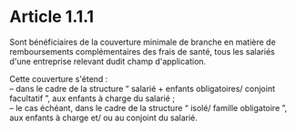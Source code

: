 # Article 1.1.1

Sont bénéficiaires de la couverture minimale de branche en matière de remboursements complémentaires des frais de santé, tous les salariés d'une entreprise relevant dudit champ d'application.

Cette couverture s'étend :  
 – dans le cadre de la structure “ salarié + enfants obligatoires/ conjoint facultatif ”, aux enfants à charge du salarié ;  
 – le cas échéant, dans le cadre de la structure “ isolé/ famille obligatoire ”, aux enfants à charge et/ ou au conjoint du salarié.

  
